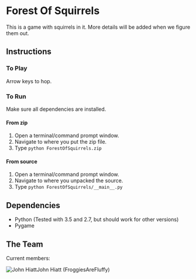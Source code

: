 # Forest Of Squirrels
This is a game with squirrels in it. More details will be added when we figure them out.

## Instructions

### To Play

Arrow keys to hop.

### To Run

Make sure all dependencies are installed.

#### From zip
1. Open a terminal/command prompt window.
2. Navigate to where you put the zip file.
2. Type `python ForestOfSquirrels.zip`

#### From source
1. Open a terminal/command prompt window.
2. Navigate to where you unpacked the source.
2. Type `python ForestOfSquirrels/__main__.py`

## Dependencies

+ Python (Tested with 3.5 and 2.7, but should work for other versions)
+ Pygame

## The Team

Current members:

![John Hiatt](https://github.com/FroggiesareFluffy/ForestOfSquirrels/blob/development/forestofsquirrels/graphics/squirrel.png?raw=true)John Hiatt (FroggiesAreFluffy)